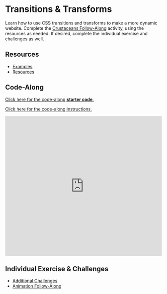 # Transitions & Transforms
Learn how to use CSS transitions and transforms to make a more dynamic website. Complete the [Crustaceans Follow-Along](CrustaceansFollowAlong.md) activity, using the resources as needed. If desired, complete the individual exercise and challenges as well.

## Resources
- [Examples](https://codepen.io/tkjn/pen/MzwaEo)
- [Resources](Resources.md)

## Code-Along
[Click here for the code-along **starter code**.](https://replit.com/@HylandOutreach/EndangeredSpeciesStarter)

[Click here for the code-along instructions.](EndangeredSpeciesCodeAlong.md)

<iframe width="100%" height="450px" src="https://www.youtube.com/embed/5PG8Kb9tYL8" frameborder="0" allow="accelerometer; autoplay; clipboard-write; encrypted-media; gyroscope; picture-in-picture" allowfullscreen></iframe>

## Individual Exercise & Challenges
- [Additional Challenges](AdditionalChallenges.md)
- [Animation Follow-Along](../Week10/AnimationFollowAlong.md)
